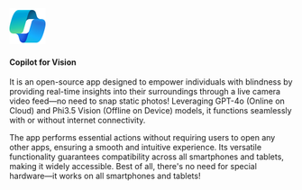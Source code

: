 <img src="assets/favicon.svg" alt="Copilot for Vision Logo" height="64px" width="64px">

#### Copilot for Vision 

It is an open-source app designed to empower individuals with blindness by providing real-time insights into their surroundings through a live camera video feed—no need to snap static photos! Leveraging GPT-4o (Online on Cloud) and Phi3.5 Vision (Offline on Device) models, it functions seamlessly with or without internet connectivity. 

The app performs essential actions without requiring users to open any other apps, ensuring a smooth and intuitive experience. Its versatile functionality guarantees compatibility across all smartphones and tablets, making it widely accessible. Best of all, there's no need for special hardware—it works on all smartphones and tablets!
